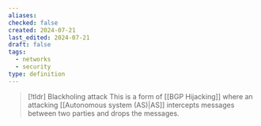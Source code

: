 ```yaml
---
aliases: 
checked: false
created: 2024-07-21
last_edited: 2024-07-21
draft: false
tags:
  - networks
  - security
type: definition
---
```

>[!tldr] Blackholing attack
>This is a form of [[BGP Hijacking]] where an attacking [[Autonomous system (AS)|AS]] intercepts messages between two parties and drops the messages. 

